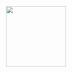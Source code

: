 <div align="center">
  <a href="https://github.com/yan-akali">
  <img height="160em" src="https://github-readme-stats.vercel.app/api?username=yan-akali&show_icons=true&theme=midnight-purple&include_all_commits=true"/> 
</div>
